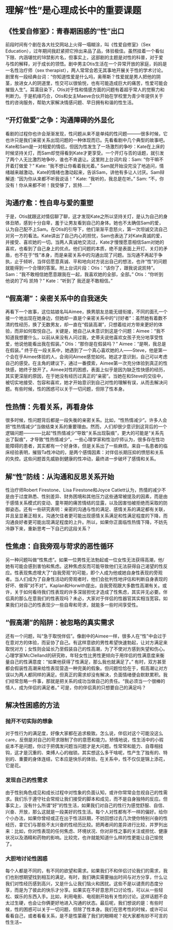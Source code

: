 # 理解“性”是心理成长中的重要课题

## 《性爱自修室》：青春期困惑的“性”出口
前段时间有个剧在各大社交网站上火得一塌糊涂，叫《性爱自修室》（Sex Education），过年期间我赶紧把它拎出来品了品，体验极佳。虽然挂着一个看似下限、内涵堪忧的18禁影片名，但事实上，这部剧的主题是对性的科普，对于爱与性的解释，对于成长的领悟。剧中男主Otis生活在一个异常开放的家庭，妈妈是一名性治疗师（sex therapist），两人常常会若无其事地开展关于性的学术讨论。剧里有一段经典台词：“你知道性爱是什么吗，奥蒂斯？性爱就是男人把他的阴茎，放进女人的阴道里，性交可以很愉悦，也有可能造成巨大的痛苦，性爱可能会摧毁人生”。耳濡目染下，Otis对于性和情感方面的问题有着超乎常人的觉察力和判断力。于是机缘巧合，Otis和女主Maeve合伙开始在学校里为青少年提供关于性的咨询服务，帮助大家解决情感问题、早日拥有和谐的性生活。

## “开灯做爱”之争：沟通障碍的外显化
看剧的过程你也许会渐渐发现，性问题从来不是单纯的性问题———很多时候，它也许只是我们亲密关系出现问题的一种体现而已。先看看剧中几个典型的故事吧。Kate和Sam是一对相爱的情侣，但因为性发生了一场激烈的争吵：Kate在上床的时候坚持关灯，而Sam却觉得看到Kate才更享受。一个开灯与否的话题，就引发了两个人无比激烈地争吵，谁也不肯退让。这里附上台词片段：Sam: “你干嘛不开着灯做爱？” Kate: “我不想让你看着我光着。” Sam就开始没完没了地追问，情绪越来越激动。Kate的情绪也激动起来，告诉Sam，讲他有多让人讨厌。Sam辩解道: “因为你从来都不听我说话！” Kate: “我听的，我总是在听。” Sam: “不，你没有！你从来都不听！我受够了，凯特……”

## 沟通疗愈：性自卑与爱的重塑
于是，Otis就跟这对情侣聊了聊，这才发现Kate之所以坚持关灯，是认为自己的身体丑陋，感到十分自卑，羞于让男友看到自己的身体。她也不太确信Sam的爱，认为自己配不上Sam。在Otis的引导下，他们渐渐平息怒火，第一次坦诚交流自己对另一方的看法。Kate讲出了自己内心的担忧，Sam也表达了对Kate真诚的爱，并接受、喜欢她的一切。当两人真诚地交流过，Kate才慢慢愿意相信Sam对她的喜欢，也看到了自己身上的优点。他们问题的本质，绝不是表面上开灯、关灯的矛盾，也不在于“性”本身，而是亲密关系中的沟通出现了问题。当沟通不再起于争执，止于倾听，当伴侣愿意真诚、平和地向对方说出自己的想法，也许“性”的问题就能得到一个合理的答案。附上台词片段：Otis：“该你了，跟我说说凯特”。 Sam：“我不敢相信她愿意跟我在一起，我喜欢她的全部，全部。” Otis：“你听到他说的了吗 凯特？” Kate：“听到了 我还是不敢相信。”
 
## “假高潮”：亲密关系中的自我迷失
再看下一个故事，这位姑娘名叫Aimee，换男朋友总能无缝衔接，不同的面孔一个接一个地出现在她身边，但她却一直是个亲密关系中的“讨好者”：虽然她有着数不清的性经历，换了无数男友，却一直在“假装高潮”，只想着给对方带来更好的体验，而非如何取悦自己。关键是，她自己从未意识到这是个问题：Aimee：“我不知道我想要什么，以前从来没有人问过我，史蒂夫说他喜欢女孩子充分地享受性爱，他说他能看出我在假装。” Otis：“那你是在假装吗？” Aimee：“是啊，我总是在假装。” 终于在一段关系中，她遇到了一个真心喜欢她的人——Steve，他是第一个会在乎Aimee体验的人，会询问Aimee感觉如何。她这才意识到，自己可以考虑自己的感受。在主角的建议下，通过一番摸索，Aimee第一次充分体验到真正的性快感，她终于放开了。Aimee对性的困惑，表面上似乎是因为缺乏性快感的经历，其实更深层的原因，在于她没有经历过真正的“亲密”。当她在和Steve的交往中，被切实地接受、包容和喜欢，她才开始意识到自己对性的理解有误，从而去解决问题。有些时候，性的困惑可以关于一切问题，但除了性本身。

## 性热情：先看关系，再看身体
很多时候，性问题背后都是一段失衡的亲密关系。比如，“性热情减少”。许多人会把“性热情减少”当做结束关系的重要理由。然而，人们却很少意识到这背后的一个逻辑问题————比起“性热情减少”导致“关系出现裂痕”，更大的可能是“关系先出了裂痕”，才导致“性热情减少”。一些心理学家和性治疗师认为，很多存在性功能障碍的患者，其实都有一个好身体，但是关系出了一些麻烦。来自一名患者的临床经验表明，摧毁Ta性冲动的，是两个感情因素：对伴侣长期压抑的愤怒和关系的失控。这些问题首先威胁到健康的性冲动，最终进一步破坏了感情和关系。

## 解“性”防线：从沟通和反思关系开始
性治疗师Robert Firestone、Lisa Firestone和Joyce Catlett认为，热情的减少不是由于过度熟悉、性别差异、财务困境和其他压力这些通常被提及的因素，而是由于感情关系模式的变动、童年期的痛苦情结的显露，以及因害怕被拒绝而采取的防御姿态。还有一些研究表明：亲密的沟通与性的满足、感情关系的满足都有关联，并且呈显著正相关。沟通欠佳者更可能出现感情关系满足和性满足程度的下降，而沟通良好者更可能出现满足程度的上升。所以，如果你正面临性热情下降，不妨先冷静下来，重新思考一下自己的这段关系？

## 性焦虑：自我旁观与苛求的恶性循环
另一种问题叫做“性焦虑”。如果一位男性无法勃起或一位女性无法获得高潮，他/她有可能会感到害怕和焦虑。这种焦虑反而可能导致他们无法获得自己渴望的性反应。性表现焦虑增大了“自我旁观”的可能，即个人成为他或她自身性表现的旁观者。当人们成为了自身性活动的旁观者时，他们会批判性地评估和判断自身表现的好坏、做得“对不对”。Kaplan和Horwith提出，自我旁观跟大多数性高潮有关。或许，关于如何看待我们性表现的许多深层担忧才造成了性焦虑，其实并无必要。伴侣真的那么在意我们的性表现吗？未必，大家对于伴侣的性器官其实相当宽容。如果我们对自己的性表现少一些自卑和苛求，就能多一些时间享受性。

## “假高潮”的陷阱：被忽略的真实需求
还有一个问题，叫“急于取悦伴侣”。像剧中的Aimee一样，很多人在“性”中会过于在意对方的体验，而妥协了自己。有这样意欲的男性希望快速勃起，让对方满足来取悦对方；女性则会延长乃至假装自己的性高潮，为了不使对方感到失望和伤心。心理学家McClelland的研究称，年轻女性比男性更倾向于用伴侣的性满意度来衡量自己的性满意度：“如果他获得了性满足，那么我也就满足了。” 有时，双方甚至都会假装性高潮来给性表现营造一种完美的假象。但问题恰恰在于，假高潮让对方误以为两人都同样的满足。但真正的需求却没有解决，负面情绪便会默默累积。我们经常忽略一件事，那就是把关系的成功当做自己的责任。“我必须当一个很棒的情人，成为伴侣的满足者。” 可是，你的伴侣真的只想要自己的满足吗？

## 解决性困惑的方法
### 抛开不切实际的想象
对于性行为的满足度，好像大家都在追求极致。怎么说，伴侣对这个可能没这么care，反倒是对自己的苛求限制了你的意愿和能力。矫情地说，性生活中的小瑕疵本不是问题，你过于把偶发问题当问题才是大问题。性常常和能力、自尊相挂钩，这才是沉重的、束缚人心的枷锁。其实想这么多干啥呢，性产生了独有的、特别的、重要的身体连结，它本应是快乐的体验。在关系中，性不仅仅是锦上添花，它是花。
### 发现自己的性需求
由于性别角色成见和成长过程中对性象的负面认知，或许你常常会忽视自己的性需求。我们乐于遵守社会常规让我们接受的脚本和成见，而不是自身独特的反应。但事实上，没有什么所谓“好”的性生活，如果我们对自己的性行为感觉舒服、自信、兴奋、开放，那么这就是一段美好的性生活。每个人对性都有不一样的偏好。给你个小办法，如果你曾经或正在出于性活跃期，不妨回想过去几次使你特别兴奋的性经历，拿它们与那些不太兴奋的性经历比较。把两者间的差异进行比较，并罗列出来：比如，你对性表现的任何焦虑、环境状况、你对非性之事的关注或担忧、健康状况以及酒精和药物的影响。比较完，也许就能知道什么样的性更能让自己愉悦了。
### 大胆地讨论性困惑
每个人都是不同的，有不同的欲望和需求。如果我们不和伴侣讨论我们的需求，我们也别想期望找到相互的满足。有时，我们确实需要抽出时间与对方分享，什么让我们对性经历感到高兴，又是什么让我们恼火和困扰。这些不是以谴责的态度分享，而是为了彼此的快乐才分享。如果实在不好意思开口讨论性，可以从一些轻松、娱乐的东西入手。比如，利用电影、电视剧开始有关性的讨论。这样话题不会太过生硬，也会让你俩更好地进入沟通的状态。最后呢，我们想说的是：有些时候，性的困惑可以关于一切问题，但除了性本身。我们在思考性的时候，或许可以看看自己，或者看看关系，是不是性蒙蔽了我们的眼睛呢？祝大家都有妙不可言的性生活~
  








